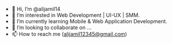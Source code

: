 - 👋 Hi, I’m @alijamil14
- 👀 I’m interested in Web Development | UI-UX | SMM.
- 🌱 I’m currently learning Mobile & Web Application Development.
- 💞️ I’m looking to collaborate on ...
- 📫 How to reach me (alijamil12345@gmail.com)

<!---
alijamil14/alijamil14 is a ✨ special ✨ repository because its `README.md` (this file) appears on your GitHub profile.
You can click the Preview link to take a look at your changes.
--->
